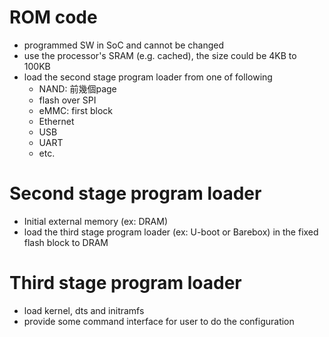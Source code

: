# ROM code
- programmed SW in SoC and cannot be changed
- use the processor's SRAM (e.g. cached), the size could be 4KB to 100KB
- load the second stage program loader from one of following
  - NAND: 前幾個page
  - flash over SPI
  - eMMC: first block
  - Ethernet
  - USB
  - UART
  - etc.

# Second stage program loader
- Initial external memory (ex: DRAM)
- load the third stage program loader (ex: U-boot or Barebox) in the fixed flash block to DRAM

# Third stage program loader
- load kernel, dts and initramfs
- provide some command interface for user to do the configuration
